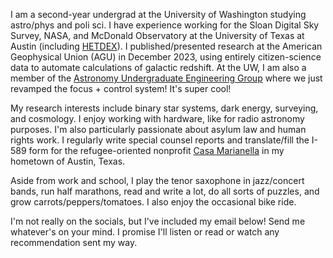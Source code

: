 I am a second-year undergrad at the University of Washington studying astro/phys and poli sci. I have experience working for the Sloan Digital Sky Survey, NASA, and McDonald Observatory at the University of Texas at Austin (including [HETDEX](https://hetdex.org)). I published/presented research at the American Geophysical Union (AGU) in December 2023, using entirely citizen-science data to automate calculations of galactic redshift. At the UW, I am also a member of the [Astronomy Undergraduate Engineering Group](https://uwmro.github.io) where we just revamped the focus + control system! It's super cool! 

My research interests include binary star systems, dark energy, surveying, and cosmology. I enjoy working with hardware, like for radio astronomy purposes. I'm also particularly passionate about asylum law and human rights work. I regularly write special counsel reports and translate/fill the I-589 form for the refugee-oriented nonprofit [Casa Marianella](https://www.casamarianella.org/about-us/) in my hometown of Austin, Texas. 

Aside from work and school, I play the tenor saxophone in jazz/concert bands, run half marathons, read and write a lot, do all sorts of puzzles, and grow carrots/peppers/tomatoes. I also enjoy the occasional bike ride. 

I'm not really on the socials, but I've included my email below! Send me whatever's on your mind. I promise I'll listen or read or watch any recommendation sent my way.

